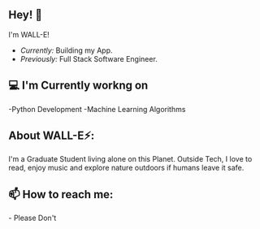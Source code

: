 
<h2>Hey! 👋</h2>

I'm WALL-E! 
- <i>Currently:</i> Building my App. 
- <i>Previously:</i> Full Stack Software Engineer.

<h2>💻 I'm Currently workng on</h2>

-Python Development
-Machine Learning Algorithms


<h2> About WALL-E⚡:</h2>

I'm a Graduate Student living alone on this Planet. Outside Tech, I love to read, enjoy music and explore nature outdoors if humans leave it safe.
 
<h2>📫 How to reach me:</h2>
- Please Don't
